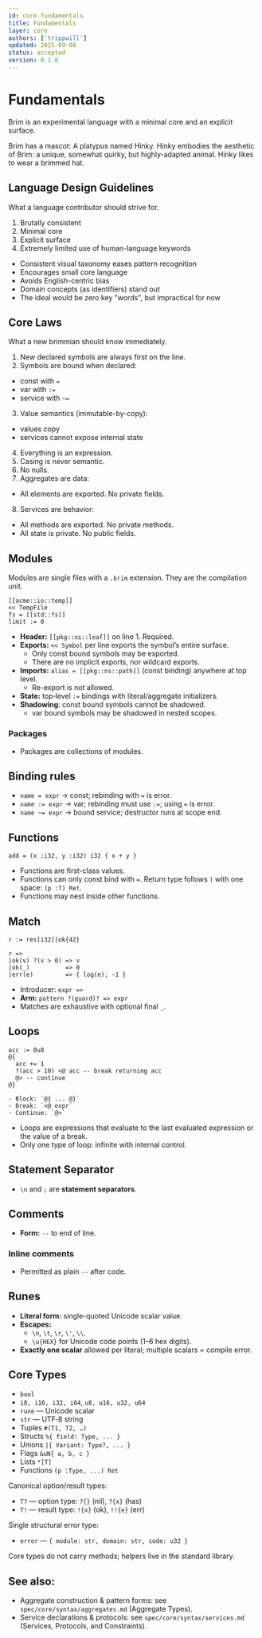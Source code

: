 ```yaml
---
id: core.fundamentals
title: Fundamentals
layer: core
authors: ['trippwill']
updated: 2025-09-08
status: accepted
version: 0.1.0
---
```


# Fundamentals

Brim is an experimental language with a minimal core and an explicit surface.

Brim has a mascot: A platypus named Hinky. Hinky embodies
the aesthetic of Brim: a unique, somewhat quirky, but
highly-adapted animal. Hinky likes to wear a brimmed hat.

## Language Design Guidelines

What a language contributor should strive for.

1. Brutally consistent
2. Minimal core
3. Explicit surface
4. Extremely limited use of human-language keywords
  - Consistent visual taxonomy eases pattern recognition
  - Encourages small core language
  - Avoids English-centric bias
  - Domain concepts (as identifiers) stand out
  - The ideal would be zero key "words", but impractical for now


## Core Laws

What a new brimmian should know immediately.

1. New declared symbols are always first on the line.
2. Symbols are bound when declared:
  - const with `=`
  - var with `:=`
  - service with `~=`
3. Value semantics (immutable-by-copy):
  - values copy
  - services cannot expose internal state
4. Everything is an expression.
5. Casing is never semantic.
6. No nulls.
7. Aggregates are data:
  - All elements are exported. No private fields.
8. Services are behavior:
  - All methods are exported. No private methods.
  - All state is private. No public fields.


## Modules

Modules are single files with a `.brim` extension.
They are the compilation unit.

```brim
[[acme::io::temp]]
<< TempFile
fs = [[std::fs]]
limit := 0
```

- **Header:** `[[pkg::ns::leaf]]` on line 1. Required.
- **Exports:** `<< Symbol` per line exports the symbol’s entire surface.
  - Only const bound symbols may be exported.
  - There are no implicit exports, nor wildcard exports.
- **Imports:** `alias = [[pkg::ns::path]]` (const binding) anywhere at top level.
  - Re-export is not allowed.
- **State:** top‑level `:=` bindings with literal/aggregate initializers.
- **Shadowing**: const bound symbols cannot be shadowed.
  - var bound symbols may be shadowed in nested scopes.

### Packages

- Packages are collections of modules.

## Binding rules

- `name = expr` → const; rebinding with `=` is error.
- `name := expr` → var; rebinding must use `:=`; using `=` is error.
- `name ~= expr` → bound service; destructor runs at scope end.

## Functions

```brim
add = (x :i32, y :i32) i32 { x + y }
```

- Functions are first-class values.
- Functions can only const bind with `=`. Return type follows `)` with one space: `(p :T) Ret`.
- Functions may nest inside other functions.

## Match

```brim
r := res[i32]|ok{42}

r =>
|ok(v) ?(v > 0) => v
|ok(_)          => 0
|err(e)         => { log(e); -1 }
```

- Introducer: `expr =>`
- **Arm:** `pattern ?(guard)? => expr`
- Matches are exhaustive with optional final `_`.

## Loops

```brim
acc := 0u8
@{
  acc += 1
  ?(acc > 10) <@ acc -- break returning acc
  @> -- continue
@}

- Block: `@{ ... @}`
- Break: `<@ expr`
- Continue: `@>`
```

- Loops are expressions that evaluate to the last evaluated expression or the value of a break.
- Only one type of loop: infinite with internal control.

## Statement Separator
- `\n` and `;` are **statement separators**.

## Comments
- **Form:** `--` to end of line.

### Inline comments
- Permitted as plain `--` after code.

## Runes
- **Literal form:** single-quoted Unicode scalar value.
- **Escapes:**
  - `\n`, `\t`, `\r`, `\'`, `\\`.
  - `\u{HEX}` for Unicode code points (1–6 hex digits).
- **Exactly one scalar** allowed per literal; multiple scalars = compile error.

## Core Types

- `bool`
- `i8, i16, i32, i64`, `u8, u16, u32, u64`
- `rune` — Unicode scalar
- `str` — UTF‑8 string
- Tuples    `#(T1, T2, …)`
- Structs   `%{ field: Type, ... }`
- Unions    `|{ Variant: Type?, ... }`
- Flags     `&uN{ a, b, c }`
- Lists     `*[T]`
- Functions `(p :Type, ...) Ret`

Canonical option/result types:

- `T?` — option type: `?{}` (nil), `?{x}` (has)
- `T!` — result type: `!{x}` (ok), `!!{e}` (err)

Single structural error type:
- `error` — `{ module: str, domain: str, code: u32 }`

Core types do not carry methods; helpers live in the standard library.

## See also:
- Aggregate construction & pattern forms: see `spec/core/syntax/aggregates.md` (Aggregate Types).
- Service declarations & protocols: see `spec/core/syntax/services.md` (Services, Protocols, and Constraints).

